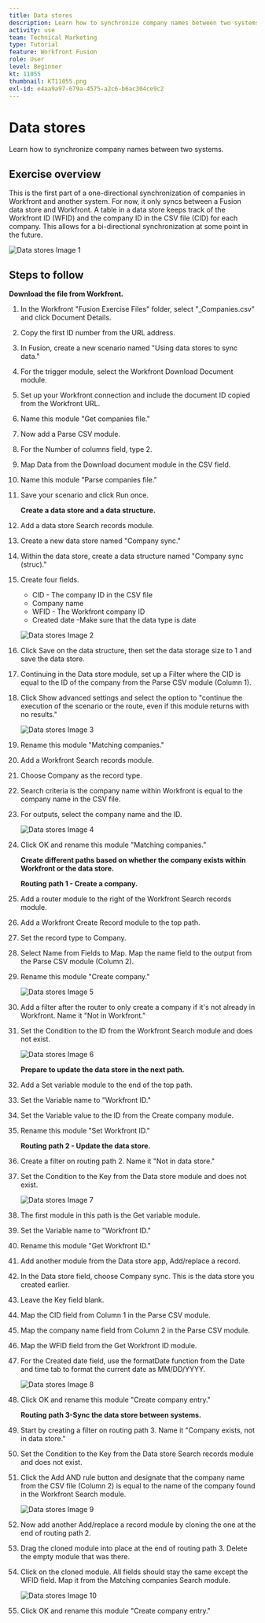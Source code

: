 ```yaml
---
title: Data stores
description: Learn how to synchronize company names between two systems. (Should be between 60 and 160 characters, but is 59 characters)
activity: use
team: Technical Marketing
type: Tutorial
feature: Workfront Fusion
role: User
level: Beginner
kt: 11055
thumbnail: KT11055.png
exl-id: e4aa9a97-679a-4575-a2c6-b6ac304ce9c2
---
```

# Data stores

Learn how to synchronize company names between two systems.

## Exercise overview

This is the first part of a one-directional synchronization of companies in Workfront and another system. For now, it only syncs between a Fusion data store and Workfront. A table in a data store keeps track of the Workfront ID (WFID) and the company ID in the CSV file (CID) for each company. This allows for a bi-directional synchronization at some point in the future.

   ![Data stores Image 1](../12-exercises/assets/data-stores-walkthrough-1.png)

## Steps to follow

   **Download the file from Workfront.**

1. In the Workfront "Fusion Exercise Files" folder, select "_Companies.csv" and click Document Details.
1. Copy the first ID number from the URL address.
1. In Fusion, create a new scenario named "Using data stores to sync data."
1. For the trigger module, select the Workfront Download Document module.
1. Set up your Workfront connection and include the document ID copied from the Workfront URL.
1. Name this module "Get companies file."
1. Now add a Parse CSV module.
1. For the Number of columns field, type 2.
1. Map Data from the Download document module in the CSV field.
1. Name this module "Parse companies file."
1. Save your scenario and click Run once.

   **Create a data store and a data structure.**

1. Add a data store Search records module.
1. Create a new data store named "Company sync."
1. Within the data store, create a data structure named "Company sync (struc)."
1. Create four fields.
 
   + CID - The company ID in the CSV file
   + Company name
   + WFID - The Workfront company ID
   + Created date -Make sure that the data type is date

   ![Data stores Image 2](../12-exercises/assets/data-stores-walkthrough-2.png)

1. Click Save on the data structure, then set the data storage size to 1 and save the data store.
1. Continuing in the Data store module, set up a Filter where the CID is equal to the ID of the company from the Parse CSV module (Column 1).
1. Click Show advanced settings and select the option to "continue the execution of the scenario or the route, even if this module returns with no results."

   ![Data stores Image 3](../12-exercises/assets/data-stores-walkthrough-3.png)

1. Rename this module "Matching companies."
1. Add a Workfront Search records module.
1. Choose Company as the record type.
1. Search criteria is the company name within Workfront is equal to the company name in the CSV file.
1. For outputs, select the company name and the ID.

   ![Data stores Image 4](../12-exercises/assets/data-stores-walkthrough-4.png)

1. Click OK and rename this module "Matching companies."

   **Create different paths based on whether the company exists within Workfront or the data store.**

   **Routing path 1 - Create a company.**

1. Add a router module to the right of the Workfront Search records module.
1. Add a Workfront Create Record module to the top path.
1. Set the record type to Company.
1. Select Name from Fields to Map. Map the name field to the output from the Parse CSV module (Column 2).
1. Rename this module "Create company."

   ![Data stores Image 5](../12-exercises/assets/data-stores-walkthrough-5.png)

1. Add a filter after the router to only create a company if it's not already in Workfront. Name it "Not in Workfront."
1. Set the Condition to the ID from the Workfront Search module and does not exist.

   ![Data stores Image 6](../12-exercises/assets/data-stores-walkthrough-6.png)

   **Prepare to update the data store in the next path.**

1. Add a Set variable module to the end of the top path.
1. Set the Variable name to "Workfront ID."
1. Set the Variable value to the ID from the Create company module.
1. Rename this module "Set Workfront ID."

   **Routing path 2 - Update the data store.**

1. Create a filter on routing path 2. Name it "Not in data store."

1. Set the Condition to the Key from the Data store module and does not exist.

   ![Data stores Image 7](../12-exercises/assets/data-stores-walkthrough-7.png)

1. The first module in this path is the Get variable module.
1. Set the Variable name to "Workfront ID."
1. Rename this module "Get Workfront ID."
1. Add another module from the Data store app, Add/replace a record.
1. In the Data store field, choose Company sync. This is the data store you created earlier.
1. Leave the Key field blank.
1. Map the CID field from Column 1 in the Parse CSV module.
1. Map the company name field from Column 2 in the Parse CSV module.
1. Map the WFID field from the Get Workfront ID module.
1. For the Created date field, use the formatDate function from the Date and time tab to format the current date as MM/DD/YYYY.

   ![Data stores Image 8](../12-exercises/assets/data-stores-walkthrough-8.png)

1. Click OK and rename this module "Create company entry."

   **Routing path 3-Sync the data store between systems.**

1. Start by creating a filter on routing path 3. Name it "Company exists, not in data store."
1. Set the Condition to the Key from the Data store Search records module and does not exist.
1. Click the Add AND rule button and designate that the company name from the CSV file (Column 2) is equal to the name of the company found in the Workfront Search module.

   ![Data stores Image 9](../12-exercises/assets/data-stores-walkthrough-9.png)

1. Now add another Add/replace a record module by cloning the one at the end of routing path 2.
1. Drag the cloned module into place at the end of routing path 3. Delete the empty module that was there.
1. Click on the cloned module. All fields should stay the same except the WFID field. Map it from the Matching companies Search module.

   ![Data stores Image 10](../12-exercises/assets/data-stores-walkthrough-10.png)

1. Click OK and rename this module "Create company entry."
